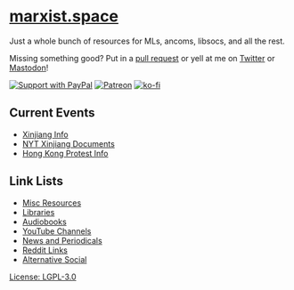 # [marxist.space](https://marxist.space)

Just a whole bunch of resources for MLs, ancoms, libsocs, and all the rest.

Missing something good? Put in a [pull
request](https://github.com/zacanger/marxist.space/pulls?q=is%3Apr+is%3Aopen+sort%3Aupdated-desc)
or yell at me on [Twitter](https://twitter.com/zacanger) or
[Mastodon](https://mastodon.social/@zacanger)!

[![Support with PayPal](https://img.shields.io/badge/paypal-donate-yellow.png)](https://paypal.me/zacanger) [![Patreon](https://img.shields.io/badge/patreon-donate-yellow.svg)](https://www.patreon.com/zacanger) [![ko-fi](https://img.shields.io/badge/donate-KoFi-yellow.svg)](https://ko-fi.com/U7U2110VB)

## Current Events

* [Xinjiang Info](https://medium.com/@leohezhao/xinjiang-facts-vs-fiction-bdc2aa403c91)
* [NYT Xinjiang Documents](https://www.quora.com/What-will-be-the-consequences-of-the-New-York-Times-expose-on-Xinjiang/answer/Jamin-Chen-1?ch=10&share=010b06f9&srid=hXpBn)
* [Hong Kong Protest Info](https://bitbucket.org/TheCrypticMan/hong-kong-protests/wiki/browse/)

## Link Lists

* [Misc Resources](./misc)
* [Libraries](./libraries)
* [Audiobooks](./audiobooks)
* [YouTube Channels](./youtube)
* [News and Periodicals](./news)
* [Reddit Links](./reddit)
* [Alternative Social](./social)

[License: LGPL-3.0](./LICENSE.md)
